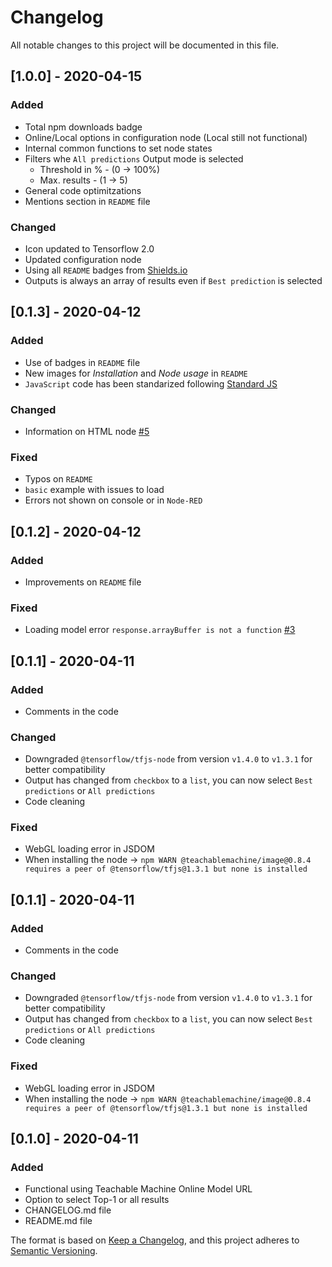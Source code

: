 # Changelog
All notable changes to this project will be documented in this file.

## [1.0.0] - 2020-04-15
### Added
 * Total npm downloads badge
 * Online/Local options in configuration node (Local still not functional)
 * Internal common functions to set node states
 * Filters whe `All predictions` Output mode is selected
 	* Threshold in % - (0 -> 100%)
 	* Max. results - (1 -> 5)
 * General code optimitzations
 * Mentions section in `README` file

### Changed
 * Icon updated to Tensorflow 2.0
 * Updated configuration node
 * Using all `README` badges from [Shields.io](https://shields.io/)
 * Outputs is always an array of results even if `Best prediction` is selected

## [0.1.3] - 2020-04-12
### Added
 * Use of badges in `README` file
 * New images for _Installation_ and _Node usage_ in `README`
 * `JavaScript` code has been standarized following [Standard JS](https://standardjs.com/index.html)

### Changed
 * Information on HTML node [#5](https://github.com/bonastreyair/node-red-contrib-teachable-machine/issues/5)

### Fixed
 * Typos on `README`
 * `basic` example with issues to load
 * Errors not shown on console or in `Node-RED`

## [0.1.2] - 2020-04-12
### Added
 * Improvements on `README` file

### Fixed
 * Loading model error `response.arrayBuffer is not a function` [#3](https://github.com/bonastreyair/node-red-contrib-teachable-machine/issues/3)

## [0.1.1] - 2020-04-11
### Added
 * Comments in the code

### Changed
 * Downgraded `@tensorflow/tfjs-node` from version `v1.4.0` to `v1.3.1` for better compatibility
 * Output has changed from `checkbox` to a `list`, you can now select `Best predictions` or `All predictions`
 * Code cleaning

### Fixed
 * WebGL loading error in JSDOM
 * When installing the node -> `npm WARN @teachablemachine/image@0.8.4 requires a peer of @tensorflow/tfjs@1.3.1 but none is installed`

## [0.1.1] - 2020-04-11
### Added
 * Comments in the code

### Changed
 * Downgraded `@tensorflow/tfjs-node` from version `v1.4.0` to `v1.3.1` for better compatibility
 * Output has changed from `checkbox` to a `list`, you can now select `Best predictions` or `All predictions`
 * Code cleaning

### Fixed
 * WebGL loading error in JSDOM
 * When installing the node -> `npm WARN @teachablemachine/image@0.8.4 requires a peer of @tensorflow/tfjs@1.3.1 but none is installed`

## [0.1.0] - 2020-04-11
### Added
 * Functional using Teachable Machine Online Model URL
 * Option to select Top-1 or all results
 * CHANGELOG.md file
 * README.md file

The format is based on [Keep a Changelog](https://keepachangelog.com/en/1.0.0/),
and this project adheres to [Semantic Versioning](https://semver.org/spec/v2.0.0.html).